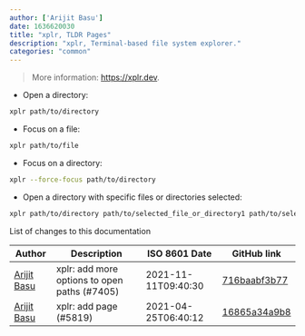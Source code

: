 ```yaml
---
author: ['Arijit Basu']
date: 1636620030
title: "xplr, TLDR Pages"
description: "xplr, Terminal-based file system explorer."
categories: "common"
---
```

> More information: <https://xplr.dev>.

- Open a directory:

```bash
xplr path/to/directory
```

- Focus on a file:

```bash
xplr path/to/file
```

- Focus on a directory:

```bash
xplr --force-focus path/to/directory
```

- Open a directory with specific files or directories selected:

```bash
xplr path/to/directory path/to/selected_file_or_directory1 path/to/selected_file_or_directory2
```
List of changes to this documentation


Author | Description | ISO 8601 Date | GitHub link
------|-----|-----|-----
[Arijit Basu](mailto:sayanarijit@users.noreply.github.com) | xplr: add more options to open paths (#7405) | 2021-11-11T09:40:30 | [716baabf3b77](https://github.com/tldr-pages/tldr/commit/716baabf3b7707196a2c0edf756e44789e841e8d)
[Arijit Basu](mailto:sayanarijit@users.noreply.github.com) | xplr: add page (#5819) | 2021-04-25T06:40:12 | [16865a34a9b8](https://github.com/tldr-pages/tldr/commit/16865a34a9b830fa1a33cd4616fa656daf79fad8)

